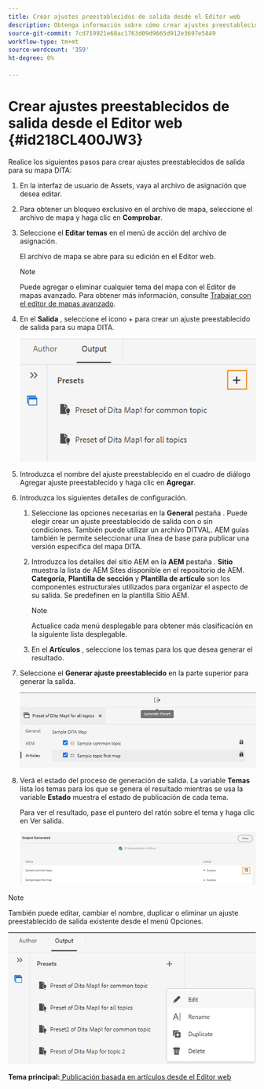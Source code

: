 ```yaml
---
title: Crear ajustes preestablecidos de salida desde el Editor web
description: Obtenga información sobre cómo crear ajustes preestablecidos de salida desde el Editor web
source-git-commit: 7cd719921e68ac1763d09d9665d912e3697e5849
workflow-type: tm+mt
source-wordcount: '359'
ht-degree: 0%

---
```



# Crear ajustes preestablecidos de salida desde el Editor web {#id218CL400JW3}

Realice los siguientes pasos para crear ajustes preestablecidos de salida para su mapa DITA:

1. En la interfaz de usuario de Assets, vaya al archivo de asignación que desea editar.

1. Para obtener un bloqueo exclusivo en el archivo de mapa, seleccione el archivo de mapa y haga clic en **Comprobar**.

1. Seleccione el **Editar temas** en el menú de acción del archivo de asignación.

   El archivo de mapa se abre para su edición en el Editor web.

   >[!NOTE]
   >
   > Puede agregar o eliminar cualquier tema del mapa con el Editor de mapas avanzado. Para obtener más información, consulte [Trabajar con el editor de mapas avanzado](map-editor-advanced-map-editor.md#).

1. En el **Salida** , seleccione el icono + para crear un ajuste preestablecido de salida para su mapa DITA.

   ![](images/output-tab-preset_cs.png)

1. Introduzca el nombre del ajuste preestablecido en el cuadro de diálogo Agregar ajuste preestablecido y haga clic en **Agregar**.

1. Introduzca los siguientes detalles de configuración.

   1. Seleccione las opciones necesarias en la **General** pestaña . Puede elegir crear un ajuste preestablecido de salida con o sin condiciones. También puede utilizar un archivo DITVAL. AEM guías también le permite seleccionar una línea de base para publicar una versión específica del mapa DITA.
   1. Introduzca los detalles del sitio AEM en la **AEM** pestaña . **Sitio** muestra la lista de AEM Sites disponible en el repositorio de AEM. **Categoría**, **Plantilla de sección** y **Plantilla de artículo** son los componentes estructurales utilizados para organizar el aspecto de su salida. Se predefinen en la plantilla Sitio AEM.

      >[!NOTE]
      >
      > Actualice cada menú desplegable para obtener más clasificación en la siguiente lista desplegable.

   1. En el **Artículos** , seleccione los temas para los que desea generar el resultado.
1. Seleccione el **Generar ajuste preestablecido** en la parte superior para generar la salida.

   ![](images/add-preset-articles-tab_cs.png)

1. Verá el estado del proceso de generación de salida. La variable **Temas** lista los temas para los que se genera el resultado mientras se usa la variable **Estado** muestra el estado de publicación de cada tema.

   Para ver el resultado, pase el puntero del ratón sobre el tema y haga clic en Ver salida.

   ![](images/add-preset-output-generated_cs.png)


>[!NOTE]
>
> También puede editar, cambiar el nombre, duplicar o eliminar un ajuste preestablecido de salida existente desde el menú Opciones.

![](images/edit-preset_cs.png)

**Tema principal:**[ Publicación basada en artículos desde el Editor web](web-editor-article-publishing.md)

